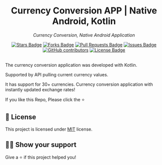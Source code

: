 <h1 align="center">Currency Conversion APP | Native Android, Kotlin</h1>
<p align="center"><i>Currency Conversion, Native Android Application</i></p>
<div align="center">
  <a href="https://github.com/mustafakbaser/Currency-Conversion-APP/stargazers"><img src="https://img.shields.io/github/stars/mustafakbaser/Currency-Conversion-APP" alt="Stars Badge"/></a>
<a href="https://github.com/mustafakbaser/Currency-Conversion-APP/network/members"><img src="https://img.shields.io/github/forks/mustafakbaser/Currency-Conversion-APP" alt="Forks Badge"/></a>
<a href="https://github.com/mustafakbaser/Currency-Conversion-APP/pulls"><img src="https://img.shields.io/github/issues-pr/mustafakbaser/Currency-Conversion-APP" alt="Pull Requests Badge"/></a>
<a href="https://github.com/mustafakbaser/Currency-Conversion-APP/issues"><img src="https://img.shields.io/github/issues/mustafakbaser/Currency-Conversion-APP" alt="Issues Badge"/></a>
<a href="https://github.com/mustafakbaser/Currency-Conversion-APP/graphs/contributors"><img alt="GitHub contributors" src="https://img.shields.io/github/contributors/mustafakbaser/Currency-Conversion-APP?color=2b9348"></a>
<a href="https://github.com/mustafakbaser/Currency-Conversion-APP/blob/master/LICENSE"><img src="https://img.shields.io/github/license/mustafakbaser/Currency-Conversion-APP?color=2b9348" alt="License Badge"/></a>
</div>
<br>

The currency conversion application was developed with Kotlin.

Supported by API pulling current currency values.

It has support for 30+ currencies. Currency conversion application with instantly updated exchange rates!



If you like this Repo, Please click the :star:

## :pencil: License

This project is licensed under [MIT](https://opensource.org/licenses/MIT) license.

## :man_astronaut: Show your support

Give a ⭐️ if this project helped you!
